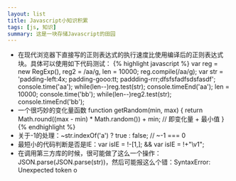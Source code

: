 ```yaml
---
layout: list
title: Javascript小知识积累
tags: [js, 知识]
summary: 这是一块存储Javascript的田园
---
```

* 在现代浏览器下直接写的正则表达式的执行速度比使用编译后的正则表达式块。具体可以使用如下代码测试：
{% highlight javascript %}
        var reg = new RegExp(), reg2 = /aa/g, len = 10000;
        reg.compile(/aa/g);
        var str = 'padding-left:4x; padding-gooo:tt; paddding-rrr;dfsfsfadfsdsfasdf';
        console.time('aa'); 
        while(len--)reg.test(str);
        console.timeEnd('aa');
        len = 10000;
        console.time('bb');
        while(len--)reg2.test(str);
        console.timeEnd('bb');
* 一个很巧妙的变化量函数
        function getRandom(min, max) {
            return Math.round((max - min) * Math.random()) + min; // 即变化量 + 最小值
        }
{% endhighlight %}
* 关于-1的处理：~str.indexOf('a') ? true : false; // ~-1 === 0
* 最短小的代码判断是否是IE：var isIE = !-[1,]; && var isIE = !+"\v1";
* 在调用第三方库的时候，很可能做了这么一个操作：JSON.parse(JSON.parse(str))，然后可能报这么个错：SyntaxError: Unexpected token o
